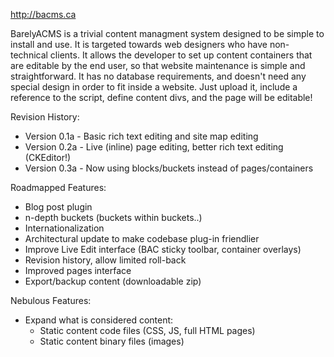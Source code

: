 http://bacms.ca

BarelyACMS is a trivial content managment system designed to be simple to install and use. It is targeted towards web designers who have non-technical clients. 
It allows the developer to set up content containers that are editable by the end user, so that website maintenance is simple and straightforward. It has no database
requirements, and doesn't need any special design in order to fit inside a website. Just upload it, include a reference to the script, define content divs, and the page will be 
editable!

Revision History:
- Version 0.1a - Basic rich text editing and site map editing
- Version 0.2a - Live (inline) page editing, better rich text editing (CKEditor!)
- Version 0.3a - Now using blocks/buckets instead of pages/containers

Roadmapped Features:
- Blog post plugin
- n-depth buckets (buckets within buckets..)
- Internationalization
- Architectural update to make codebase plug-in friendlier
- Improve Live Edit interface (BAC sticky toolbar, container overlays)
- Revision history, allow limited roll-back
- Improved pages interface
- Export/backup content (downloadable zip)

Nebulous Features:
- Expand what is considered content:
	- Static content code files (CSS, JS, full HTML pages)
	- Static content binary files (images)

